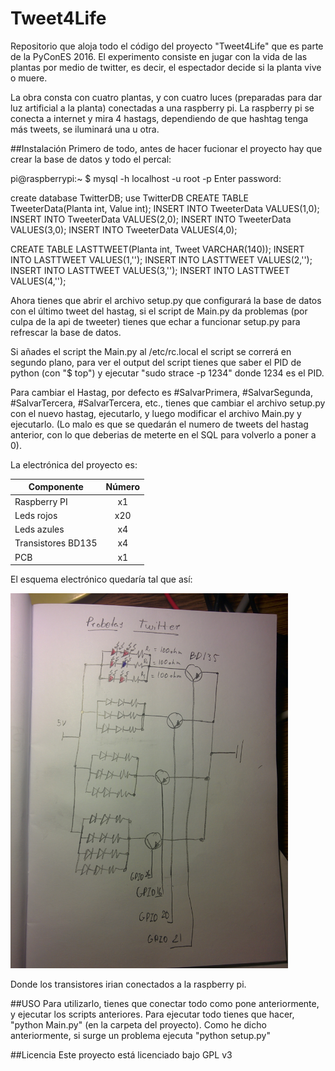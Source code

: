 # Tweet4Life
Repositorio que aloja todo el código del proyecto "Tweet4Life" que es parte de la PyConES 2016. El experimento consiste en jugar con la vida de las plantas por medio de twitter, es decir, el espectador decide si la planta vive o muere.

La obra consta con cuatro plantas, y con cuatro luces (preparadas para dar luz artificial a la planta) conectadas a una raspberry pi. La raspberry pi se conecta a internet y mira 4 hastags, dependiendo de que hashtag tenga más tweets, se iluminará una u otra.

##Instalación
Primero de todo, antes de hacer fucionar el proyecto hay que crear la base de datos y todo el percal:

pi@raspberrypi:~ $ mysql -h localhost -u root -p
Enter password: 

create database TwitterDB;
use TwitterDB
CREATE TABLE TweeterData(Planta int, Value int);
INSERT INTO TweeterData VALUES(1,0);
INSERT INTO TweeterData VALUES(2,0);
INSERT INTO TweeterData VALUES(3,0);
INSERT INTO TweeterData VALUES(4,0);

CREATE TABLE LASTTWEET(Planta int, Tweet VARCHAR(140));
INSERT INTO LASTTWEET VALUES(1,'');
INSERT INTO LASTTWEET VALUES(2,'');
INSERT INTO LASTTWEET VALUES(3,'');
INSERT INTO LASTTWEET VALUES(4,'');


Ahora tienes que abrir el archivo setup.py que configurará la base de datos con el último tweet del hastag, si el script de Main.py da problemas (por culpa de la api de tweeter) tienes que echar a funcionar setup.py para refrescar la base de datos.

Si añades el script the Main.py al /etc/rc.local el script se correrá en segundo plano, para ver el output del script tienes que saber el PID de python (con "$ top") y ejecutar "sudo strace -p 1234" donde 1234 es el PID.

Para cambiar el Hastag, por defecto es #SalvarPrimera, #SalvarSegunda, #SalvarTercera, #SalvarTercera, etc., tienes que cambiar el archivo setup.py con el nuevo hastag, ejecutarlo, y luego modificar el archivo Main.py y ejecutarlo. (Lo malo es que se quedarán el numero de tweets del hastag anterior, con lo que deberias de meterte en el SQL para volverlo a poner a 0).


La electrónica del proyecto es:

| Componente        | Número           |
| ------------- |:-------------:|
| Raspberry PI  | x1 |
| Leds rojos      | x20      |
| Leds azules | x4     |
| Transistores BD135 | x4 |
| PCB | x1 |

El esquema electrónico quedaría tal que así:


<img src="esquema.jpg" alt="point" height="600">

Donde los transistores irian conectados a la raspberry pi.


##USO 
Para utilizarlo, tienes que conectar todo como pone anteriormente, y ejecutar los scripts anteriores. Para ejecutar todo tienes que hacer, "python Main.py" (en la carpeta del proyecto). Como he dicho anteriormente, si surge un problema ejecuta "python setup.py"

##Licencia
Este proyecto está licenciado bajo GPL v3

